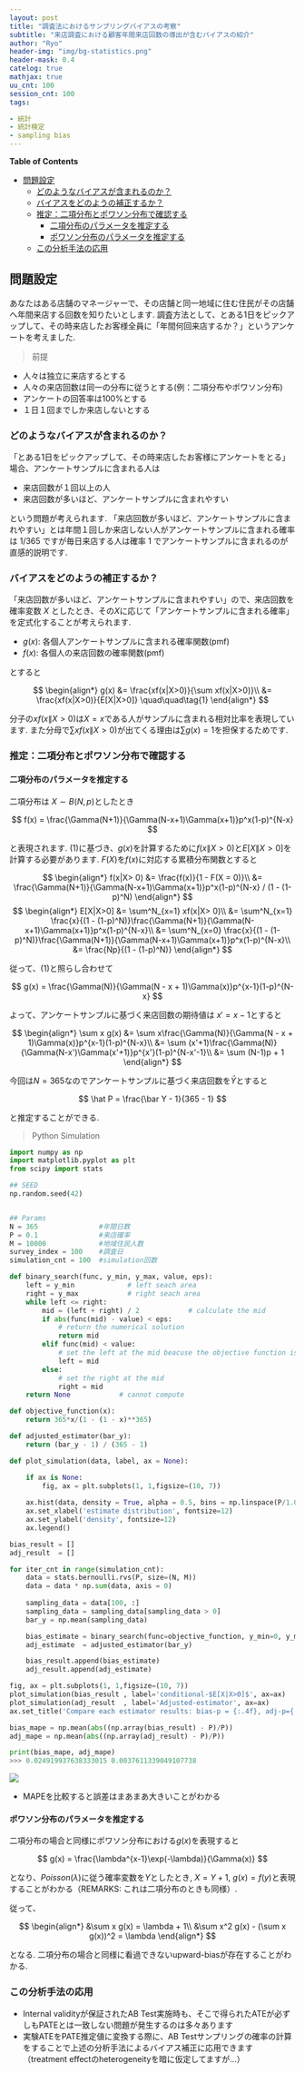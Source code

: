 ```yaml
---
layout: post
title: "調査法におけるサンプリングバイアスの考察"
subtitle: "来店調査における顧客年間来店回数の導出が含むバイアスの紹介"
author: "Ryo"
header-img: "img/bg-statistics.png"
header-mask: 0.4
catelog: true
mathjax: true
uu_cnt: 100
session_cnt: 100 
tags:

- 統計
- 統計検定
- sampling bias
---
```



**Table of Contents**
<!-- START doctoc generated TOC please keep comment here to allow auto update -->
<!-- DON'T EDIT THIS SECTION, INSTEAD RE-RUN doctoc TO UPDATE -->

- [問題設定](#%E5%95%8F%E9%A1%8C%E8%A8%AD%E5%AE%9A)
  - [どのようなバイアスが含まれるのか？](#%E3%81%A9%E3%81%AE%E3%82%88%E3%81%86%E3%81%AA%E3%83%90%E3%82%A4%E3%82%A2%E3%82%B9%E3%81%8C%E5%90%AB%E3%81%BE%E3%82%8C%E3%82%8B%E3%81%AE%E3%81%8B)
  - [バイアスをどのようの補正するか？](#%E3%83%90%E3%82%A4%E3%82%A2%E3%82%B9%E3%82%92%E3%81%A9%E3%81%AE%E3%82%88%E3%81%86%E3%81%AE%E8%A3%9C%E6%AD%A3%E3%81%99%E3%82%8B%E3%81%8B)
  - [推定：二項分布とポワソン分布で確認する](#%E6%8E%A8%E5%AE%9A%E4%BA%8C%E9%A0%85%E5%88%86%E5%B8%83%E3%81%A8%E3%83%9D%E3%83%AF%E3%82%BD%E3%83%B3%E5%88%86%E5%B8%83%E3%81%A7%E7%A2%BA%E8%AA%8D%E3%81%99%E3%82%8B)
    - [二項分布のパラメータを推定する](#%E4%BA%8C%E9%A0%85%E5%88%86%E5%B8%83%E3%81%AE%E3%83%91%E3%83%A9%E3%83%A1%E3%83%BC%E3%82%BF%E3%82%92%E6%8E%A8%E5%AE%9A%E3%81%99%E3%82%8B)
    - [ポワソン分布のパラメータを推定する](#%E3%83%9D%E3%83%AF%E3%82%BD%E3%83%B3%E5%88%86%E5%B8%83%E3%81%AE%E3%83%91%E3%83%A9%E3%83%A1%E3%83%BC%E3%82%BF%E3%82%92%E6%8E%A8%E5%AE%9A%E3%81%99%E3%82%8B)
  - [この分析手法の応用](#%E3%81%93%E3%81%AE%E5%88%86%E6%9E%90%E6%89%8B%E6%B3%95%E3%81%AE%E5%BF%9C%E7%94%A8)

<!-- END doctoc generated TOC please keep comment here to allow auto update -->

## 問題設定

あなたはある店舗のマネージャーで、その店舗と同一地域に住む住民がその店舗へ年間来店する回数を知りたいとします. 調査方法として、とある1日をピックアップして、その時来店したお客様全員に「年間何回来店するか？」というアンケートを考えました.

> 前提

- 人々は独立に来店するとする
- 人々の来店回数は同一の分布に従うとする(例：二項分布やポワソン分布)
- アンケートの回答率は100%とする
- １日１回までしか来店しないとする

### どのようなバイアスが含まれるのか？

「とある1日をピックアップして、その時来店したお客様にアンケートをとる」場合、アンケートサンプルに含まれる人は

- 来店回数が１回以上の人
- 来店回数が多いほど、アンケートサンプルに含まれやすい

という問題が考えられます. 「来店回数が多いほど、アンケートサンプルに含まれやすい」とは年間１回しか来店しない人がアンケートサンプルに含まれる確率は $1/365$ ですが毎日来店する人は確率 1 でアンケートサンプルに含まれるのが直感的説明です.

### バイアスをどのようの補正するか？

「来店回数が多いほど、アンケートサンプルに含まれやすい」ので、来店回数を確率変数 $X$ としたとき、その$X$に応じて「アンケートサンプルに含まれる確率」を定式化することが考えられます.

- $g(x)$: 各個人アンケートサンプルに含まれる確率関数(pmf)
- $f(x)$: 各個人の来店回数の確率関数(pmf)

とすると

$$
\begin{align*}
g(x) &= \frac{xf(x|X>0)}{\sum xf(x|X>0)}\\
&= \frac{xf(x|X>0)}{E[X|X>0]} \quad\quad\tag{1}
\end{align*}
$$

分子の$xf(x\|X>0)$は$X = x$である人がサンプルに含まれる相対比率を表現しています. また分母で$\sum xf(x\|X>0)$が出てくる理由は$\sum g(x) = 1$を担保するためです.

### 推定：二項分布とポワソン分布で確認する
#### 二項分布のパラメータを推定する

二項分布は $X\sim B(N, p)$としたとき

$$
f(x) = \frac{\Gamma(N+1)}{\Gamma(N-x+1)\Gamma(x+1)}p^x(1-p)^{N-x}
$$

と表現されます. (1)に基づき、$g(x)$を計算するために$f(x\|X>0)$と$E[X\|X>0]$を計算する必要があります. 
$F(X)$を$f(x)$に対応する累積分布関数とすると

<div class="math display" style="overflow: auto">
$$
\begin{align*}
f(x|X> 0) &= \frac{f(x)}{1 - F(X = 0)}\\
&= \frac{\Gamma(N+1)}{\Gamma(N-x+1)\Gamma(x+1)}p^x(1-p)^{N-x} / (1 - (1-p)^N)
\end{align*}
$$
</div>

<div class="math display" style="overflow: auto">
$$
\begin{align*}
E[X|X>0] &= \sum^N_{x=1} xf(x|X> 0)\\
&= \sum^N_{x=1} \frac{x}{(1 - (1-p)^N)}\frac{\Gamma(N+1)}{\Gamma(N-x+1)\Gamma(x+1)}p^x(1-p)^{N-x}\\
&= \sum^N_{x=0} \frac{x}{(1 - (1-p)^N)}\frac{\Gamma(N+1)}{\Gamma(N-x+1)\Gamma(x+1)}p^x(1-p)^{N-x}\\
&= \frac{Np}{(1 - (1-p)^N)}
\end{align*}
$$
</div>

従って、(1)と照らし合わせて

$$
g(x) = \frac{\Gamma(N)}{\Gamma(N - x + 1)\Gamma(x)}p^{x-1}(1-p)^{N-x}
$$

よって、アンケートサンプルに基づく来店回数の期待値は $x' = x - 1$とすると

$$
\begin{align*}
\sum x g(x) &= \sum x\frac{\Gamma(N)}{\Gamma(N - x + 1)\Gamma(x)}p^{x-1}(1-p)^{N-x}\\
&= \sum (x'+1)\frac{\Gamma(N)}{\Gamma(N-x')\Gamma(x'+1)}p^{x'}(1-p)^{N-x'-1}\\
&= \sum (N-1)p + 1
\end{align*}
$$

今回は$N = 365$なのでアンケートサンプルに基づく来店回数を$\bar Y$とすると

$$
\hat P = \frac{\bar Y - 1}{365 - 1}
$$

と推定することができる.

> Python Simulation

```python
import numpy as np
import matplotlib.pyplot as plt
from scipy import stats

## SEED
np.random.seed(42)


## Params
N = 365               #年間日数
P = 0.1               #来店確率
M = 10000             #地域住民人数
survey_index = 100    #調査日
simulation_cnt = 100  #simulation回数

def binary_search(func, y_min, y_max, value, eps):
    left = y_min             # left seach area
    right = y_max            # right seach area
    while left <= right:
        mid = (left + right) / 2            # calculate the mid
        if abs(func(mid) - value) < eps:
            # return the numerical solution
            return mid
        elif func(mid) < value:
            # set the left at the mid beacuse the objective function is a strictly increasing function
            left = mid
        else:
            # set the right at the mid
            right = mid 
    return None            # cannot compute

def objective_function(x):
    return 365*x/(1 - (1 - x)**365)

def adjusted_estimator(bar_y):
    return (bar_y - 1) / (365 - 1)

def plot_simulation(data, label, ax = None):

    if ax is None:
        fig, ax = plt.subplots(1, 1,figsize=(10, 7))
    
    ax.hist(data, density = True, alpha = 0.5, bins = np.linspace(P/1.05, P*1.05, 50), label = label)
    ax.set_xlabel('estimate distribution', fontsize=12)
    ax.set_ylabel('density', fontsize=12)
    ax.legend()

bias_result = []
adj_result  = []

for iter_cnt in range(simulation_cnt):
    data = stats.bernoulli.rvs(P, size=(N, M))
    data = data * np.sum(data, axis = 0)
    
    sampling_data = data[100, :]
    sampling_data = sampling_data[sampling_data > 0]
    bar_y = np.mean(sampling_data)

    bias_estimate = binary_search(func=objective_function, y_min=0, y_max =1, value = bar_y, eps = 1e-8)
    adj_estimate  = adjusted_estimator(bar_y)

    bias_result.append(bias_estimate)
    adj_result.append(adj_estimate)

fig, ax = plt.subplots(1, 1,figsize=(10, 7))
plot_simulation(bias_result , label='conditional-$E[X|X>0]$', ax=ax)
plot_simulation(adj_result  , label='Adjusted-estimator', ax=ax)
ax.set_title('Compare each estimator results: bias-p = {:.4f}, adj-p={:.4f}'.format(np.mean(bias_result), np.mean(adj_result)), fontsize=15);

bias_mape = np.mean(abs((np.array(bias_result) - P)/P))
adj_mape = np.mean(abs((np.array(adj_result) - P)/P))

print(bias_mape, adj_mape)
>>> 0.024919937638333015 0.0037611339049107738
```

<img src = "https://github.com/ryonakimageserver/omorikaizuka/blob/master/%E3%83%96%E3%83%AD%E3%82%B0%E7%94%A8/20220125-01.png?raw=true">

- MAPEを比較すると誤差はまあまあ大きいことがわかる


#### ポワソン分布のパラメータを推定する

二項分布の場合と同様にポワソン分布における$g(x)$を表現すると

$$
g(x) = \frac{\lambda^{x-1}\exp(-\lambda)}{\Gamma(x)}
$$

となり、$Poisson(\lambda)$に従う確率変数を$Y$としたとき, $X = Y+1$, $g(x) = f(y)$と表現することがわかる（REMARKS: これは二項分布のときも同様）.

従って、

$$
\begin{align*}
&\sum x g(x) = \lambda + 1\\
&\sum x^2 g(x) - (\sum x g(x))^2 = \lambda
\end{align*}
$$

となる. 二項分布の場合と同様に看過できないupward-biasが存在することがわかる.

### この分析手法の応用

- Internal validityが保証されたAB Test実施時も、そこで得られたATEが必ずしもPATEとは一致しない問題が発生するのは多々あります
- 実験ATEをPATE推定値に変換する際に、AB Testサンプリングの確率の計算をすることで上述の分析手法によるバイアス補正に応用できます（treatment effectのheterogeneityを暗に仮定してますが...）
